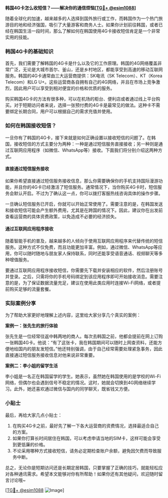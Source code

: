 **韩国4G卡怎么收短信？——解决你的通信烦恼[[TG💪+ @esim1088](https://t.me/s/esim1088)]**

随着全球化的加速，越来越多的人选择到国外旅行或工作，而韩国作为一个热门旅游目的地和经济强国，吸引了大量游客和商务人士。如果你计划前往韩国，或者已经在韩国生活一段时间，那么了解如何在韩国使用4G卡接收短信肯定是一个非常实用的技能。

### 韩国4G卡的基础知识

首先，我们需要了解韩国的4G卡是什么以及它的工作原理。韩国的4G网络覆盖非常广泛，无论是大城市首尔、釜山，还是乡村地区，都能享受到高速的移动互联网服务。韩国的4G卡通常由三大运营商提供：SK电讯（SK Telecom）、KT（Korea Telecom）和LG U+。这些运营商各自拥有自己的4G网络，并且在市场上竞争激烈，因此用户可以享受到相对便宜的价格和优质的服务。

购买韩国4G卡的方法有很多种，可以在机场的柜台、便利店或者通过线上平台购买。对于短期访问者来说，选择一张预付费的4G卡是最常见的做法。这种卡不需要绑定长期合同，用户可以根据自己的需求充值并使用。

### 如何在韩国接收短信？

一旦你有了韩国的4G卡，接下来就是如何正确设置以接收短信的问题了。在韩国，接收短信的方式主要分为两种：一种是通过短信服务直接接收；另一种则是通过互联网应用程序（如微信、WhatsApp等）接收。下面我们将分别介绍这两种方式。

#### 直接通过短信服务接收

如果你希望直接通过短信服务接收信息，那么你需要确保你的手机支持国际漫游功能，并且你的4G卡已经激活了短信服务。通常情况下，当你购买4G卡时，短信服务会默认开启。不过为了确认这一点，你可以拨打客服热线咨询具体的操作步骤。

一旦确认短信服务已开启，你就可以开始正常使用了。需要注意的是，在韩国发送和接收短信可能会产生额外费用，尤其是在跨国的情况下。因此，建议你在出发前查看运营商的具体资费政策，以免造成不必要的经济损失。

#### 通过互联网应用程序接收

随着智能手机的普及，越来越多的人倾向于使用互联网应用程序来代替传统的短信服务。这种方式不仅免费，而且功能更加丰富。例如，通过微信、WhatsApp等应用，你可以随时随地与朋友家人保持联系，同时还能享受语音通话、视频聊天等多种增值服务。

要通过互联网应用程序接收短信，你需要先下载并安装相应的软件，然后注册账号并登录。之后，只需将你的手机号码绑定到该应用程序即可开始接收消息。需要注意的是，为了保证数据流量充足，建议在使用此类应用时连接Wi-Fi网络，或者提前购买足够的流量套餐。

### 实际案例分享

为了帮助大家更好地理解上述内容，这里给大家分享几个真实的案例：

**案例一：张先生的旅行体验**

张先生是一位经常往返中韩两地的商人。每次去韩国之前，他都会提前在网上订购一张韩国4G卡。他说：“有了这张卡，我在韩国期间可以随时上网查资料，还能方便地给国内的朋友发短信。”他还特别强调，由于自己经常需要处理紧急事务，因此直接通过短信服务接收信息对他来说非常重要。

**案例二：李小姐的留学生活**

李小姐是一名正在韩国留学的学生。她表示，虽然她在韩国使用的是学校的Wi-Fi网络，但偶尔也会遇到信号不稳定的情况。这时，她就会切换到4G网络继续学习。此外，她还喜欢通过微信与国内的同学聊天，既省钱又方便。

### 小贴士

最后，再给大家几点小贴士：

1. 在购买4G卡之前，最好先了解一下各大运营商的资费情况，选择最适合自己的方案。
2. 如果你打算长时间居住在韩国，可以考虑申请当地的SIM卡，这样可能会享受到更低廉的价格。
3. 不论采用哪种方式接收短信，请务必定期检查账户余额，避免因欠费而导致服务中断。

总之，无论你是短期访问还是长期定居韩国，只要掌握了正确的技巧，就能轻松应对各种通讯需求。希望本文能够对你有所帮助！如果你还有其他疑问，欢迎随时留言讨论哦~

[[TG💪+ @esim1088](https://t.me/s/esim1088) ![Image](https://i.postimg.cc/4NQfJmqS/Snipaste-2025-05-13-00-14-12.png)]